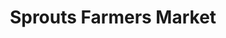 ---
title: "Sprouts Farmers Market"
url: /oro-valley/sprouts-farmers-market-north-oracle-road/
shop: Supermarkt
---